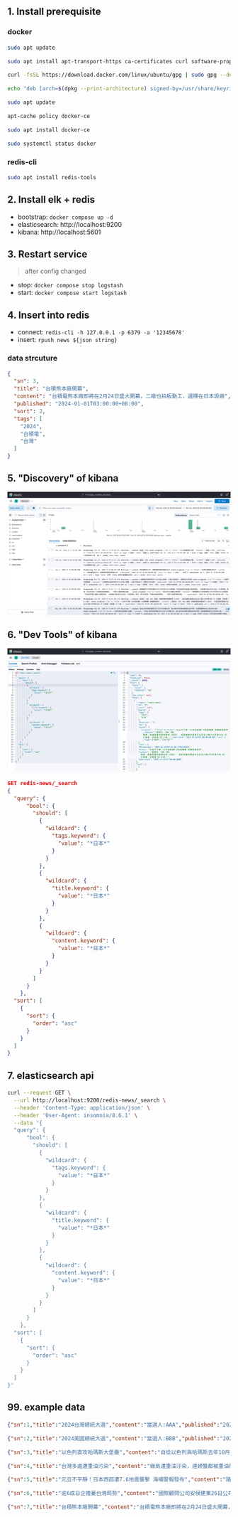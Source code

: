 ## 1. Install prerequisite
### docker
```bash
sudo apt update
```
```bash
sudo apt install apt-transport-https ca-certificates curl software-properties-common
```
```bash
curl -fsSL https://download.docker.com/linux/ubuntu/gpg | sudo gpg --dearmor -o /usr/share/keyrings/docker-archive-keyring.gpg
```
```bash
echo "deb [arch=$(dpkg --print-architecture) signed-by=/usr/share/keyrings/docker-archive-keyring.gpg] https://download.docker.com/linux/ubuntu $(lsb_release -cs) stable" | sudo tee /etc/apt/sources.list.d/docker.list > /dev/null
```
```bash
sudo apt update
```
```bash
apt-cache policy docker-ce
```
```bash
sudo apt install docker-ce
```
```bash
sudo systemctl status docker
```
### redis-cli
```bash
sudo apt install redis-tools
```

## 2. Install elk + redis
+ bootstrap: `docker compose up -d`
+ elasticsearch: http://localhost:9200
+ kibana: http://localhost:5601

## 3. Restart service
> after config changed

+ stop: `docker compose stop logstash`
+ start: `docker compose start logstash`

## 4. Insert into redis
+ connect: `redis-cli -h 127.0.0.1 -p 6379 -a '12345678'`
+ insert: `rpush news ${json string}`

### data strcuture
```json
{
  "sn": 3,
  "title": "台積熊本廠開幕",
  "content": "台積電熊本廠即將在2月24日盛大開幕，二廠也拍板動工，選擇在日本設廠",
  "published": "2024-01-01T03:00:00+08:00",
  "sort": 2,
  "tags": [
    "2024",
    "台積電",
    "台灣"
  ]
}
```
## 5. "Discovery" of kibana
![Diagram outlining the hierarchical organization of the LangChain framework, displaying the interconnected parts across multiple layers.](images/discovery.png "LangChain Architecture Overview")

## 6. "Dev Tools" of kibana
![dev-tools.png](images/dev-tools.png)

```json
GET redis-news/_search
{
  "query": {
      "bool": {
        "should": [
          {
            "wildcard": {
              "tags.keyword": {
                "value": "*日本*"
              }
            }
          },
          {
            "wildcard": {
              "title.keyword": {
                "value": "*日本*"
              }
            }
          },
          {
            "wildcard": {
              "content.keyword": {
                "value": "*日本*"
              }
            }
          }
        ]
      }
    },
  "sort": [
    {
      "sort": {
        "order": "asc"
      }
    }
  ]
}
```
## 7. elasticsearch api
```bash
curl --request GET \
  --url http://localhost:9200/redis-news/_search \
  --header 'Content-Type: application/json' \
  --header 'User-Agent: insomnia/8.6.1' \
  --data '{
  "query": {
      "bool": {
        "should": [
          {
            "wildcard": {
              "tags.keyword": {
                "value": "*日本*"
              }
            }
          },
          {
            "wildcard": {
              "title.keyword": {
                "value": "*日本*"
              }
            }
          },
          {
            "wildcard": {
              "content.keyword": {
                "value": "*日本*"
              }
            }
          }
        ]
      }
    },
  "sort": [
    {
      "sort": {
        "order": "asc"
      }
    }
  ]
}'
```

## 99. example data
```json
{"sn":1,"title":"2024台灣總統大選","content":"當選人:AAA","published":"2024-02-22T20:23:00+08:00","sort":2,"tags":["總統","2024","台灣"]}
```
```json
{"sn":2,"title":"2024美國總統大選","content":"當選人:BBB","published":"2024-09-20T21:53:00+08:00","sort":4,"tags":["總統","2024","美國"]}
```
```json
{"sn":3,"title":"以色列直攻哈瑪斯大堡壘","content":"自從以色列與哈瑪斯去年10月7日交戰以來，這已是布林肯第5度親自走訪中東。他接著還將前往以色列和卡達。","published":"2021-05-30T03:00:00+08:00","sort":3,"tags":["以色列"]}
```
```json
{"sn":4,"title":"台灣多處遭重油污染","content":"綠島遭重油汙染，連螃蟹都被重油覆蓋全身","published":"2024-01-01T12:00:00+08:00","sort":5,"tags":["2024", "台灣"]}
```
```json
{"sn":5,"title":"元旦不平靜！日本西部遭7.6地震襲擊 海嘯警報發布","content":"路透社、CNN、BBC 報導，根據美國地質調查局（USGS），這起淺層地震震央位在石川縣穴水町東北約 42 公里處，深度僅 10 公里。","published":"2024-01-01T01:00:00+08:00","sort":2,"tags":["2024","日本"]}
```
```json
{"sn":6,"title":"逾6成日企擔憂台灣局勢","content":"國際顧問公司安侯建業26日公布針對日本企業調查「何為經濟安全最重大風險因素」，結果顯示逾6成日企指出「台灣局勢」居冠，其次依序為「中國增強貿易管制」、「美對中貿易管制加劇」。","published":"2024-01-01T02:00:00+08:00","sort":2,"tags":["台積電","日本"]}
```
```json
{"sn":7,"title":"台積熊本廠開幕","content":"台積電熊本廠即將在2月24日盛大開幕，二廠也拍板動工，選擇在日本設廠","published":"2024-01-01T03:00:00+08:00","sort":2,"tags":["台積電","2024","台灣"]}
```